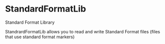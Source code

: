 # StandardFormatLib
Standard Format Library

StandrardFormatLib allows you to read and write Standard Format files (files that use standard format markers)
